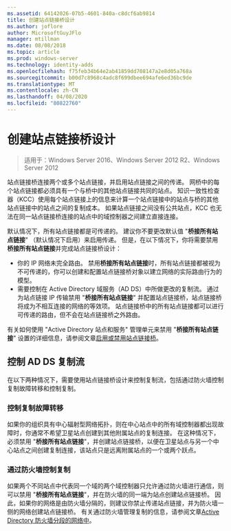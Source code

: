 ```yaml
---
ms.assetid: 64142026-07b5-4601-840a-c8dcf6ab9814
title: 创建站点链接桥设计
ms.author: joflore
author: MicrosoftGuyJFlo
manager: mtillman
ms.date: 08/08/2018
ms.topic: article
ms.prod: windows-server
ms.technology: identity-adds
ms.openlocfilehash: f75feb34b64e2ab41859dd708147a2e8d05a768a
ms.sourcegitcommit: b00d7c8968c4adc8f699dbee694afe6ed36bc9de
ms.translationtype: MT
ms.contentlocale: zh-CN
ms.lasthandoff: 04/08/2020
ms.locfileid: "80822760"
---
```

# <a name="creating-a-site-link-bridge-design"></a>创建站点链接桥设计

>适用于：Windows Server 2016、Windows Server 2012 R2、Windows Server 2012

站点链接桥连接两个或多个站点链接，并启用站点链接之间的传递。 网桥中的每个站点链接都必须具有一个与桥中的其他站点链接共同的站点。 知识一致性检查器（KCC）使用每个站点链接上的信息来计算一个站点链接中的站点与桥的其他站点链接中的站点之间的复制成本。 如果站点链接之间没有公共站点，KCC 也无法在同一站点链接桥连接的站点中的域控制器之间建立直接连接。  
  
默认情况下，所有站点链接都是可传递的。 建议你不要更改默认值 "**桥接所有站点链接**" （默认情况下启用）来启用传递。 但是，在以下情况下，你将需要禁用**桥接所有站点链接**并完成站点链接桥设计：  

- 你的 IP 网络未完全路由。 禁用**桥接所有站点链接**时，所有站点链接都被视为不可传递的，你可以创建和配置站点链接桥对象以建立网络的实际路由行为的模型。  
- 需要控制在 Active Directory 域服务（AD DS）中所做更改的复制流。 通过为站点链接 IP 传输禁用 "**桥接所有站点链接**" 并配置站点链接桥，站点链接桥将成为不相互连接的网络的等效项。 站点链接桥中的所有站点链接都可以进行可传递的路由，但不会在站点链接桥之外路由。  

有关如何使用 "Active Directory 站点和服务" 管理单元来禁用 "**桥接所有站点链接**" 设置的详细信息，请参阅文章[启用或禁用站点链接桥](https://go.microsoft.com/fwlink/?LinkId=107073)。  
  
## <a name="controlling-ad-ds-replication-flow"></a>控制 AD DS 复制流

在以下两种情况下，需要使用站点链接桥设计来控制复制流，包括通过防火墙控制复制故障转移和控制复制。  
  
### <a name="controlling-replication-failover"></a>控制复制故障转移

如果你的组织具有中心辐射型网络拓扑，则在中心站点中的所有域控制器都出现故障时，你通常不希望卫星站点创建到其他附属站点的复制连接。 在这种情况下，必须禁用 "**桥接所有站点链接**"，并创建站点链接桥，以便在卫星站点与另一个中心站点之间创建复制连接，该站点只是远离附属站点的一个或两个跃点。  
  
### <a name="controlling-replication-through-a-firewall"></a>通过防火墙控制复制

如果两个不同站点中代表同一个域的两个域控制器只允许通过防火墙进行通信，则可以禁用 "**桥接所有站点链接**"，并在防火墙的同一端为站点创建站点链接桥。 因此，如果你的网络是由防火墙分隔的，则建议你禁止传递站点链接，并为防火墙一侧的网络创建站点链接桥。 有关通过防火墙管理复制的信息，请参阅文章[Active Directory 防火墙分段的网络中](https://go.microsoft.com/fwlink/?LinkId=107074)。

